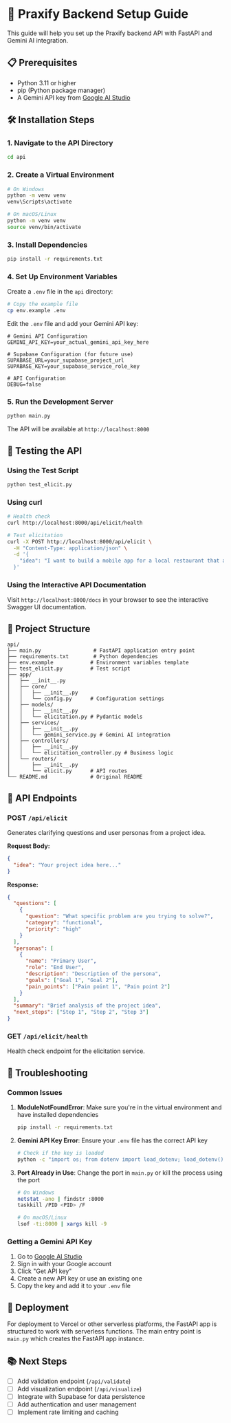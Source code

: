 # 🚀 Praxify Backend Setup Guide

This guide will help you set up the Praxify backend API with FastAPI and Gemini AI integration.

## 📋 Prerequisites

- Python 3.11 or higher
- pip (Python package manager)
- A Gemini API key from [Google AI Studio](https://aistudio.google.com/)

## 🛠️ Installation Steps

### 1. Navigate to the API Directory
```bash
cd api
```

### 2. Create a Virtual Environment
```bash
# On Windows
python -m venv venv
venv\Scripts\activate

# On macOS/Linux
python -m venv venv
source venv/bin/activate
```

### 3. Install Dependencies
```bash
pip install -r requirements.txt
```

### 4. Set Up Environment Variables

Create a `.env` file in the `api` directory:
```bash
# Copy the example file
cp env.example .env
```

Edit the `.env` file and add your Gemini API key:
```env
# Gemini API Configuration
GEMINI_API_KEY=your_actual_gemini_api_key_here

# Supabase Configuration (for future use)
SUPABASE_URL=your_supabase_project_url
SUPABASE_KEY=your_supabase_service_role_key

# API Configuration
DEBUG=false
```

### 5. Run the Development Server
```bash
python main.py
```

The API will be available at `http://localhost:8000`

## 🧪 Testing the API

### Using the Test Script
```bash
python test_elicit.py
```

### Using curl
```bash
# Health check
curl http://localhost:8000/api/elicit/health

# Test elicitation
curl -X POST http://localhost:8000/api/elicit \
  -H "Content-Type: application/json" \
  -d '{
    "idea": "I want to build a mobile app for a local restaurant that allows customers to browse the menu, place orders online, and track their order status."
  }'
```

### Using the Interactive API Documentation
Visit `http://localhost:8000/docs` in your browser to see the interactive Swagger UI documentation.

## 📁 Project Structure

```
api/
├── main.py                 # FastAPI application entry point
├── requirements.txt        # Python dependencies
├── env.example            # Environment variables template
├── test_elicit.py         # Test script
├── app/
│   ├── __init__.py
│   ├── core/
│   │   ├── __init__.py
│   │   └── config.py      # Configuration settings
│   ├── models/
│   │   ├── __init__.py
│   │   └── elicitation.py # Pydantic models
│   ├── services/
│   │   ├── __init__.py
│   │   └── gemini_service.py # Gemini AI integration
│   ├── controllers/
│   │   ├── __init__.py
│   │   └── elicitation_controller.py # Business logic
│   └── routers/
│       ├── __init__.py
│       └── elicit.py      # API routes
└── README.md              # Original README
```

## 🔧 API Endpoints

### POST `/api/elicit`
Generates clarifying questions and user personas from a project idea.

**Request Body:**
```json
{
  "idea": "Your project idea here..."
}
```

**Response:**
```json
{
  "questions": [
    {
      "question": "What specific problem are you trying to solve?",
      "category": "functional",
      "priority": "high"
    }
  ],
  "personas": [
    {
      "name": "Primary User",
      "role": "End User",
      "description": "Description of the persona",
      "goals": ["Goal 1", "Goal 2"],
      "pain_points": ["Pain point 1", "Pain point 2"]
    }
  ],
  "summary": "Brief analysis of the project idea",
  "next_steps": ["Step 1", "Step 2", "Step 3"]
}
```

### GET `/api/elicit/health`
Health check endpoint for the elicitation service.

## 🐛 Troubleshooting

### Common Issues

1. **ModuleNotFoundError**: Make sure you're in the virtual environment and have installed dependencies
   ```bash
   pip install -r requirements.txt
   ```

2. **Gemini API Key Error**: Ensure your `.env` file has the correct API key
   ```bash
   # Check if the key is loaded
   python -c "import os; from dotenv import load_dotenv; load_dotenv(); print('GEMINI_API_KEY:', os.getenv('GEMINI_API_KEY')[:10] + '...' if os.getenv('GEMINI_API_KEY') else 'Not set')"
   ```

3. **Port Already in Use**: Change the port in `main.py` or kill the process using the port
   ```bash
   # On Windows
   netstat -ano | findstr :8000
   taskkill /PID <PID> /F
   
   # On macOS/Linux
   lsof -ti:8000 | xargs kill -9
   ```

### Getting a Gemini API Key

1. Go to [Google AI Studio](https://aistudio.google.com/)
2. Sign in with your Google account
3. Click "Get API key"
4. Create a new API key or use an existing one
5. Copy the key and add it to your `.env` file

## 🚀 Deployment

For deployment to Vercel or other serverless platforms, the FastAPI app is structured to work with serverless functions. The main entry point is `main.py` which creates the FastAPI app instance.

## 📚 Next Steps

- [ ] Add validation endpoint (`/api/validate`)
- [ ] Add visualization endpoint (`/api/visualize`)
- [ ] Integrate with Supabase for data persistence
- [ ] Add authentication and user management
- [ ] Implement rate limiting and caching 